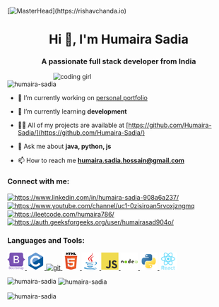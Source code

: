 [![MasterHead]([https://1.bp.blogspot.com/-7A4WynwLsM...](https://image.shutterstock.com/image-vector/computer-programming-word-concepts-banner-260nw-1237397659.jpg))](https://rishavchanda.io)
<h1 align="center">Hi 👋, I'm Humaira Sadia</h1>
<h3 align="center">A passionate full stack developer from India</h3>

<img align="right" alt="coding girl" width="400" src="https://user-images.githubusercontent.com/45157446/161337980-87a1b2e4-99ea-4fc8-ab1e-faa61357b40d.gif">

<p align="left"> <img src="https://komarev.com/ghpvc/?username=humaira-sadia&label=Profile%20views&color=0e75b6&style=flat" alt="humaira-sadia" /> </p>

- 🔭 I’m currently working on [personal portfolio](https://humaira-sadia.github.io/website/)

- 🌱 I’m currently learning **development**

- 👨‍💻 All of my projects are available at [https://github.com/Humaira-Sadia/](https://github.com/Humaira-Sadia/)

- 💬 Ask me about **java, python, js**

- 📫 How to reach me **humaira.sadia.hossain@gmail.com**

<h3 align="left">Connect with me:</h3>
<p align="left">
<a href="https://linkedin.com/in/https://www.linkedin.com/in/humaira-sadia-908a6a237/" target="blank"><img align="center" src="https://raw.githubusercontent.com/rahuldkjain/github-profile-readme-generator/master/src/images/icons/Social/linked-in-alt.svg" alt="https://www.linkedin.com/in/humaira-sadia-908a6a237/" height="30" width="40" /></a>
<a href="https://www.youtube.com/c/https://www.youtube.com/channel/uc1-0zisiroan5rvoxjzngmq" target="blank"><img align="center" src="https://raw.githubusercontent.com/rahuldkjain/github-profile-readme-generator/master/src/images/icons/Social/youtube.svg" alt="https://www.youtube.com/channel/uc1-0zisiroan5rvoxjzngmq" height="30" width="40" /></a>
<a href="https://www.leetcode.com/https://leetcode.com/humaira786/" target="blank"><img align="center" src="https://raw.githubusercontent.com/rahuldkjain/github-profile-readme-generator/master/src/images/icons/Social/leet-code.svg" alt="https://leetcode.com/humaira786/" height="30" width="40" /></a>
<a href="https://auth.geeksforgeeks.org/user/https://auth.geeksforgeeks.org/user/humairasad904o/" target="blank"><img align="center" src="https://raw.githubusercontent.com/rahuldkjain/github-profile-readme-generator/master/src/images/icons/Social/geeks-for-geeks.svg" alt="https://auth.geeksforgeeks.org/user/humairasad904o/" height="30" width="40" /></a>
</p>

<h3 align="left">Languages and Tools:</h3>
<p align="left"> <a href="https://getbootstrap.com" target="_blank" rel="noreferrer"> <img src="https://raw.githubusercontent.com/devicons/devicon/master/icons/bootstrap/bootstrap-plain-wordmark.svg" alt="bootstrap" width="40" height="40"/> </a> <a href="https://www.cprogramming.com/" target="_blank" rel="noreferrer"> <img src="https://raw.githubusercontent.com/devicons/devicon/master/icons/c/c-original.svg" alt="c" width="40" height="40"/> </a> <a href="https://git-scm.com/" target="_blank" rel="noreferrer"> <img src="https://www.vectorlogo.zone/logos/git-scm/git-scm-icon.svg" alt="git" width="40" height="40"/> </a> <a href="https://www.w3.org/html/" target="_blank" rel="noreferrer"> <img src="https://raw.githubusercontent.com/devicons/devicon/master/icons/html5/html5-original-wordmark.svg" alt="html5" width="40" height="40"/> </a> <a href="https://www.java.com" target="_blank" rel="noreferrer"> <img src="https://raw.githubusercontent.com/devicons/devicon/master/icons/java/java-original.svg" alt="java" width="40" height="40"/> </a> <a href="https://developer.mozilla.org/en-US/docs/Web/JavaScript" target="_blank" rel="noreferrer"> <img src="https://raw.githubusercontent.com/devicons/devicon/master/icons/javascript/javascript-original.svg" alt="javascript" width="40" height="40"/> </a> <a href="https://nodejs.org" target="_blank" rel="noreferrer"> <img src="https://raw.githubusercontent.com/devicons/devicon/master/icons/nodejs/nodejs-original-wordmark.svg" alt="nodejs" width="40" height="40"/> </a> <a href="https://www.python.org" target="_blank" rel="noreferrer"> <img src="https://raw.githubusercontent.com/devicons/devicon/master/icons/python/python-original.svg" alt="python" width="40" height="40"/> </a> <a href="https://reactjs.org/" target="_blank" rel="noreferrer"> <img src="https://raw.githubusercontent.com/devicons/devicon/master/icons/react/react-original-wordmark.svg" alt="react" width="40" height="40"/> </a> </p>

<p><img align="left" src="https://github-readme-stats.vercel.app/api/top-langs?username=humaira-sadia&show_icons=true&locale=en&layout=compact" alt="humaira-sadia" /></p>

<p>&nbsp;<img align="center" src="https://github-readme-stats.vercel.app/api?username=humaira-sadia&show_icons=true&locale=en" alt="humaira-sadia" /></p>

<p><img align="center" src="https://github-readme-streak-stats.herokuapp.com/?user=humaira-sadia&" alt="humaira-sadia" /></p>
